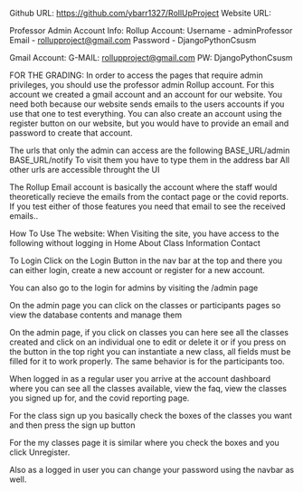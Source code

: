 Github URL:
https://github.com/ybarr1327/RollUpProject
Website URL:

Professor Admin Account Info:
Rollup Account:
Username - adminProfessor
Email - rollupproject@gmail.com
Password - DjangoPythonCsusm

Gmail Account:
G-MAIL: rollupproject@gmail.com  PW: DjangoPythonCsusm



FOR THE GRADING:
In order to access the pages that require admin privileges, you should use the 
professor admin Rollup account. For this account we created a gmail account and an
account for our website. You need both because our website sends emails to the
users accounts if you use that one to test everything. You can also create an
account using the register button on our website, but you would have to provide
an email and password to create that account.

The urls that only the admin can access are the following
BASE_URL/admin
BASE_URL/notify
To visit them you have to type them in the address bar
All other urls are accessible throught the UI

The Rollup Email account is basically the account where the staff would 
theoretically recieve the emails from the contact page or the covid reports.
If you test either of those features you need that email to see the received 
emails..

How To Use The website:
When Visiting the site, you have access to the following without logging in
Home
About
Class Information
Contact

To Login Click on the Login Button in the nav bar at the top and there you can 
either login, create a new account or register for a new account.

You can also go to the login for admins by visiting the /admin page

On the admin page you can click on the classes or participants pages so view the database contents and manage them

On the admin page, if you click on classes you can here see all the classes created and click on an individual one to edit or delete it or if you press on the button in the top right you can instantiate a new class, all fields must be filled for it to work properly. The same behavior is for the participants too. 

When logged in as a regular user you arrive at the account dashboard where you can see all the classes available, view the faq, view the classes you signed up for, and the covid reporting page.

For the class sign up you basically check the boxes of the classes you want and then press the sign up button

For the my classes page it is similar where you check the boxes and you click 
Unregister.

Also as a logged in user you can change your password using the navbar as well.


